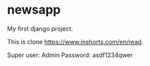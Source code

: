# newsapp

My first django project. 

This is clone https://www.inshorts.com/en/read.

Super user: Admin
Password: asdf1234qwer